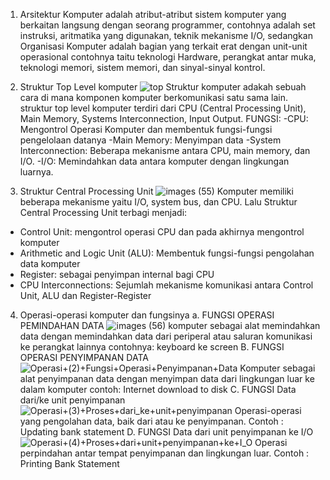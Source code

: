 1. Arsitektur Komputer adalah atribut-atribut sistem komputer yang berkaitan langsung dengan seorang programmer,
contohnya adalah set instruksi, aritmatika yang digunakan, teknik mekanisme I/O, sedangkan Organisasi Komputer adalah bagian yang 
terkait erat dengan unit-unit  operasional contohnya taitu teknologi Hardware, perangkat antar muka, teknologi memori, sistem memori, dan
sinyal-sinyal kontrol.

2. Struktur Top Level komputer
![top](https://github.com/Appleans/Anggun-Suci-Salsabila-09011382328143/assets/146686864/049a71ee-5858-4a6c-84f2-662cc8d7d336)
Struktur komputer adakah sebuah cara di mana komponen komputer berkomunikasi satu sama lain. struktur top level komputer
terdiri dari CPU (Central Processing Unit), Main Memory, Systems Interconnection, Input Output. 
FUNGSI:
-CPU: Mengontrol Operasi Komputer dan membentuk fungsi-fungsi pengelolaan datanya
-Main Memory: Menyimpan data
-System Interconnection: Beberapa mekanisme antara CPU, main memory, dan I/O.
-I/O: Memindahkan data antara komputer dengan lingkungan luarnya. 

3. Struktur Central Processing Unit
![images (55)](https://github.com/Appleans/Anggun-Suci-Salsabila-09011382328143/assets/146686864/c4e3df12-5d3c-4e8c-adfc-42e855f0c322)
 Komputer memiliki beberapa mekanisme yaitu I/O, system bus, dan CPU. Lalu 
Struktur Central Processing Unit terbagi menjadi:
* Control Unit: mengontrol operasi CPU dan pada akhirnya mengontrol komputer
* Arithmetic and Logic Unit (ALU): Membentuk fungsi-fungsi pengolahan data komputer
* Register: sebagai penyimpan internal bagi CPU
* CPU Interconnections: Sejumlah mekanisme komunikasi antara Control Unit, ALU dan Register-Register

4. Operasi-operasi komputer dan fungsinya
a. FUNGSI OPERASI PEMINDAHAN DATA 
![images (56)](https://github.com/Appleans/Anggun-Suci-Salsabila-09011382328143/assets/146686864/8c5ebe8e-3b80-4b75-a832-20e143384dc6)
komputer sebagai alat memindahkan data dengan memindahkan data dari periperal atau saluran komunikasi ke
perangkat lainnya
contohnya: keyboard ke screen
B. FUNGSI OPERASI PENYIMPANAN DATA
![Operasi+(2)+Fungsi+Operasi+Penyimpanan+Data](https://github.com/Appleans/Anggun-Suci-Salsabila-09011382328143/assets/146686864/9beb6b0e-c36d-466c-acd2-8f929cbc7000)
Komputer sebagai alat penyimpanan data dengan menyimpan data dari lingkungan luar ke dalam komputer
contoh: Internet download to disk
C. FUNGSI Data dari/ke unit penyimpanan
![Operasi+(3)+Proses+dari_ke+unit+penyimpanan](https://github.com/Appleans/Anggun-Suci-Salsabila-09011382328143/assets/146686864/cc858623-f343-4abc-abf1-39dae353ef8f)
Operasi-operasi yang pengolahan data, baik dari atau ke penyimpanan.
Contoh : Updating bank statement
D. FUNGSI Data dari unit penyimpanan ke I/O
![Operasi+(4)+Proses+dari+unit+penyimpanan+ke+I_O](https://github.com/Appleans/Anggun-Suci-Salsabila-09011382328143/assets/146686864/6d960c05-3c76-43c1-9248-86d32b2e2347)
Operasi perpindahan antar tempat penyimpanan dan lingkungan luar.
Contoh : Printing Bank Statement

